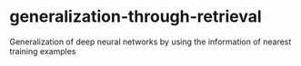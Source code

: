 # generalization-through-retrieval
Generalization of deep neural networks by using the information of nearest training examples
